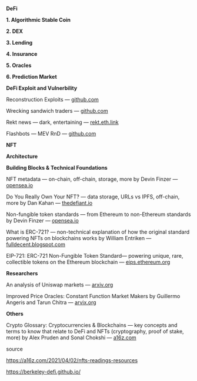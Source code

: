 **DeFi**

**1. Algorithmic Stable Coin**

**2. DEX**

**3. Lending**

**4. Insurance**

**5. Oracles**

**6. Prediction Market**

**DeFi Exploit and Vulnerbility**

Reconstruction Exploits — [github.com](https://github.com/ethereumvex)

Wrecking sandwich traders — [github.com](https://github.com/Defi-Cartel/salmonella)

Rekt news — dark, entertaining — [rekt.eth.link](https://rekt.eth.link/)

Flashbots — MEV RnD — [github.com](https://github.com/flashbots) 

**NFT**

**Architecture**

**Building Blocks & Technical Foundations**

NFT metadata — on-chain, off-chain, storage, more by Devin Finzer — [opensea.io](https://opensea.io/blog/guides/non-fungible-tokens/#Non-fungible_token_metadata)

Do You Really Own Your NFT? — data storage, URLs vs IPFS, off-chain, more by Dan Kahan — [thedefiant.io](https://thedefiant.io/do-you-really-own-your-nft-chances-are-you-dont/)

Non-fungible token standards — from Ethereum to non-Ethereum standards by Devin Finzer — [opensea.io](https://opensea.io/blog/guides/non-fungible-tokens/#Non-fungible_token_standards)

What is ERC-721? — non-technical explanation of how the original standard powering NFTs on blockchains works by William Entriken — [fulldecent.blogspot.com](https://fulldecent.blogspot.com/2018/06/nontechnical-what-is-erc-721.html)

EIP-721: ERC-721 Non-Fungible Token Standard— powering unique, rare, collectible tokens on the Ethereum blockchain — [eips.ethereum.org](https://eips.ethereum.org/EIPS/eip-721)

**Researchers**

An analysis of Uniswap markets — [arxiv.org](https://arxiv.org/pdf/1911.03380.pdf)


Improved Price Oracles: Constant Function Market Makers by Guillermo Angeris and Tarun Chitra — [arvix.org](https://arxiv.org/pdf/2003.10001.pdf)

**Others**

Crypto Glossary: Cryptocurrencies & Blockchains — key concepts and terms to know that relate to DeFi and NFTs (cryptography, proof of stake, more) by Alex Pruden and Sonal Chokshi — [a16z.com](https://a16z.com/2019/11/08/crypto-glossary/)


source

https://a16z.com/2021/04/02/nfts-readings-resources

https://berkeley-defi.github.io/


